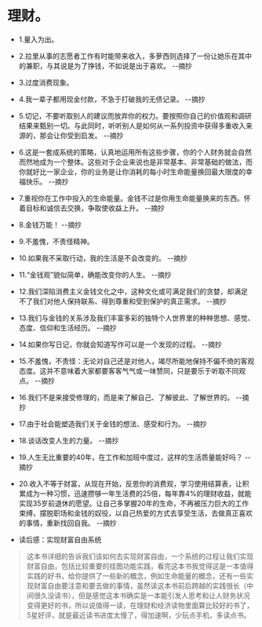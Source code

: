 # 理财。

- 1.量入为出。

- 2.拉里从事的志愿者工作有时能带来收入，多萝西则选择了一份让她乐在其中的兼职，与其说是为了挣钱，不如说是出于喜欢。 --摘抄

- 3.过度消费现象。

- 4.我一辈子都用现金付款，不急于打破我的无债记录。 --摘抄

- 5.切记，不要听取别人的建议而放弃你的权力。要按照你自己的价值观和调研结果来甄别一切。与此同时，听听别人是如何从一系列投资中获得多重收入来源的，那会让你受到启发。 --摘抄

- 6.这是一套成系统的策略，认真地运用所有这些步骤，你的个人财务就会自然而然地成为一个整体。这些对于企业来说也是非常基本、非常基础的做法，而你就好比一家企业，你的业务是让你消耗的每小时生命能量换回最大限度的幸福快乐。 --摘抄

- 7.重视你在工作中投入的生命能量。金钱不过是你用生命能量换来的东西。怀着目标和诚信去交换，争取使收益上升。 --摘抄

- 8.金钱万能！ --摘抄

- 9.不羞愧，不责怪精神。

- 10.如果我不采取行动，我的生活是不会改变的。 --摘抄

- 11.“金钱观”貌似简单，确能改变你的人生。 --摘抄

- 12.我们深陷消费主义金钱文化之中，这种文化或可满足我们的贪婪，却满足不了我们对他人保持联系、得到尊重和受到保护的真正需求。 --摘抄

- 13.我们与金钱的关系涉及我们丰富多彩的独特个人世界里的种种思想、感觉、态度、信仰和生活经历。 --摘抄

- 14.如果你写日记，你就会知道写作可以是一个发现的过程。 --摘抄

- 15.不羞愧，不责怪：无论对自己还是对他人，竭尽所能地保持不偏不倚的客观态度。这并不意味着大家都要客客气气或一味赞同，只是要乐于听取不同观点。 --摘抄

- 16.我们不是来接受修理的，而是来了解自己、了解彼此、了解世界的。 --摘抄

- 17.由于社会能塑造我们关于金钱的想法、感受和行为。 --摘抄

- 18.谈话改变人生的力量。 --摘抄

- 19.人生无比重要的40年，在工作和加班中度过，这样的生活质量能好吗？ --摘抄

- 20.收入不等于财富，从现在开始，反思你的消费观，学习使用结算表，让积累成为一种习惯，迅速攒够一年生活费的25倍，每年靠4%的理财收益，就能实现35岁前退休的愿望。让自己多掌握20年的生命，不再被压力巨大的工作束缚，摆脱职场和金钱的奴役，以自己热爱的方式去享受生活，去做真正喜欢的事情，重新找回自我。 --摘抄

- 读后感：实现财富自由系统

>这本书详细的告诉我们该如何去实现财富自由，一个系统的过程让我们实现财富自由，包括比较重要的挂图功能实践，看完这本书我觉得这是一本值得实践的好书，给你提供了一些新的概念，例如生命能量的概念，还有一些实现财富自由要注意和要去做的事情，虽然读这本书前后跨越的实践很长（中间很久没读书），但是感觉这本书确实是一本能引发人思考和让人财务状况变得更好的书，所以说值得一读，在理财和经济读物里面算比较好的书了，5星好评，就是最近读书进度太慢了，得加速啊，少玩点手机，多读点书。
